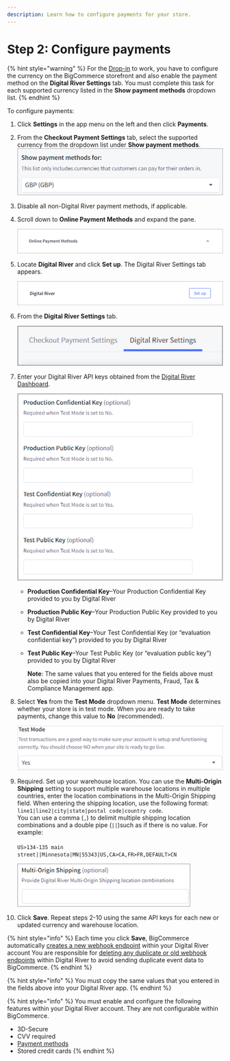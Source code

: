 ```yaml
---
description: Learn how to configure payments for your store.
---
```


# Step 2: Configure payments

{% hint style="warning" %}
For the [Drop-in](https://docs.digitalriver.com/digital-river-api/payments/payment-integrations-1/drop-in) to work, you have to configure the currency on the BigCommerce storefront and also enable the payment method on the **Digital River Settings** tab. You must complete this task for each supported currency listed in the **Show payment methods** dropdown list.&#x20;
{% endhint %}

To configure payments:

1. Click **Settings** in the app menu on the left and then click **Payments**.
2. From the **Checkout Payment Settings** tab, select the supported currency from the dropdown list under **Show payment methods**. \
   ![](../.gitbook/assets/Show-payment-methods.png)
3. Disable all non-Digital River payment methods, if applicable.
4.  Scroll down to **Online Payment Methods** and expand the pane.

    <img src="../.gitbook/assets/Online-Payment-Methods.png" alt="" data-size="original">
5.  Locate **Digital River** and click **Set up**. The Digital River Settings tab appears.

    ![](../.gitbook/assets/Digital-River-Set-Up.png)
6.  From the **Digital River Settings** tab.&#x20;

    ![](../.gitbook/assets/Digitalriversettings.PNG)
7.  Enter your Digital River API keys obtained from the [Digital River Dashboard](https://dashboard.digitalriver.com/login).

    ![](<../.gitbook/assets/APIkeys (1).PNG>)

    * **Production Confidential Key**–Your Production Confidential Key provided to you by Digital River
    * **Production Public Key**–Your Production Public Key provided to you by Digital River
    * **Test Confidential Key**–Your Test Confidential Key (or “evaluation confidential key”) provided to you by Digital River
    *   **Test Public Key**–Your Test Public Key (or “evaluation public key”) provided to you by Digital River

        **Note**: The same values that you entered for the fields above must also be copied into your Digital River Payments, Fraud, Tax & Compliance Management app.
8.  Select **Yes** from the **Test Mode** dropdown menu. **Test Mode** determines whether your store is in test mode. When you are ready to take payments, change this value to **No** (recommended).

    <img src="../.gitbook/assets/Test-Mode.png" alt="" data-size="original">
9.  Required. Set up your warehouse location. You can use the **Multi-Origin Shipping** setting to support multiple warehouse locations in multiple countries, enter the location combinations in the Multi-Origin Shipping field. When entering the shipping location, use the following format: `line1|line2|city|state|postal code|country code`.\
    You can use a comma (`,`) to delimit multiple shipping location combinations and a double pipe (`||`)such as if there is no value. For example: \
    \
    `US>134-135 main street||Minnesota|MN|55343|US,CA>CA,FR>FR,DEFAULT>CN`

    ![](../.gitbook/assets/Multi-Origin-Shipping.png)
10. Click **Save**. Repeat steps 2-10 using the same API keys for each new or updated currency and warehouse location.

{% hint style="info" %}
Each time you click **Save**, BigCommerce automatically [creates a new webhook endpoint](https://docs.digitalriver.com/digital-river-api/administration/dashboard/developers/webhooks/creating-a-webhook) within your Digital River account  You are responsible for [deleting any duplicate or old webhook endpoints](https://docs.digitalriver.com/digital-river-api/administration/dashboard/developers/webhooks/deleting-a-webhook) within Digital River to avoid sending duplicate event data to BigCommerce.
{% endhint %}

{% hint style="info" %}
You must copy the same values that you entered in the fields above into your Digital River app.
{% endhint %}

{% hint style="info" %}
You must enable and configure the following features within your Digital River account. They are not configurable within BigCommerce.

* 3D-Secure&#x20;
* CVV required
* [Payment methods](https://docs.digitalriver.com/digital-river-api/administration/dashboard/settings/payment-methods)
* Stored credit cards
{% endhint %}
